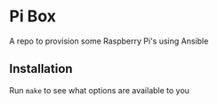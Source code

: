 # Pi Box

A repo to provision some Raspberry Pi's using Ansible

## Installation

Run `make` to see what options are available to you
